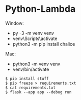 # Python-Lambda

Window:
- py -3 -m venv venv
- venv\Scripts\activate
- python3 -m pip install chalice

Mac:
- python3 -m venv venv
- venv/bin/activate


```
$ pip install stuff
$ pip freeze > requirements.txt
$ cat requirements.txt
$ flask --app app --debug run
```